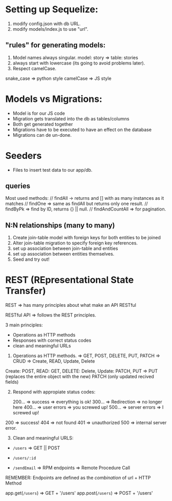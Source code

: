 # Setting up Sequelize:

1. modify config.json with db URL.
2. modify models/index.js to use "url".

## "rules" for generating models:

1. Model names always singular. model: story => table: stories
2. always start with lowercase (its going to avoid problems later).
3. Respect camelCase.

snake_case => python style
camelCase => JS style

# Models vs Migrations:

- Model is for our JS code
- Migration gets translated into the db as tables/columns
- Both get generated together
- Migrations have to be executed to have an effect on the database
- Migrations can de un-done.

# Seeders

- Files to insert test data to our app/db.

## queries

Most used methods:
// findAll -> returns and [] with as many instances as it matches
// findOne => same as findAll but returns only one result.
// findByPk => find by ID, returns {} || null.
// findAndCountAll => for pagination.

## N:N relationships (many to many)

1. Create join-table model with foreign keys for both entities to be joined
2. Alter join-table migration to specify foreign key references.
3. set up association between join-table and entities
4. set up association between entities themselves.
5. Seed and try out!

# REST (REpresentational State Transfer)

REST => has many principles about what make an API RESTful

RESTful API => follows the REST principles.

3 main principles:

- Operations as HTTP methods
- Responses with correct status codes
- clean and meaningful URLs

1. Operations as HTTP methods.
   => GET, POST, DELETE, PUT, PATCH
   => CRUD => Create, READ, Update, Delete

Create: POST,
READ: GET,
DELETE: Delete,
Update: PATCH, PUT => PUT (replaces the entire object with the new)
PATCH (only updated recived fields)

2. Respond with appropiate status codes:

   200... => success => everything is ok!
   300... => Redirection => no longer here
   400... => user errors => you screwed up!
   500... => server errors => I screwed up!

200 => success!
404 => not found
401 => unauthorized
500 => internal server error.

3. Clean and meaningful URLS:

- `/users` => GET || POST
- `/users/:id`

- `/sendEmail` => RPM endpoints => Remote Procedure Call

REMEMBER:
Endpoints are defined as the _combination_ of url + HTTP Method

app.get(`/users`) => GET + '/users'
app.post(`/users`) => POST + '/users'
